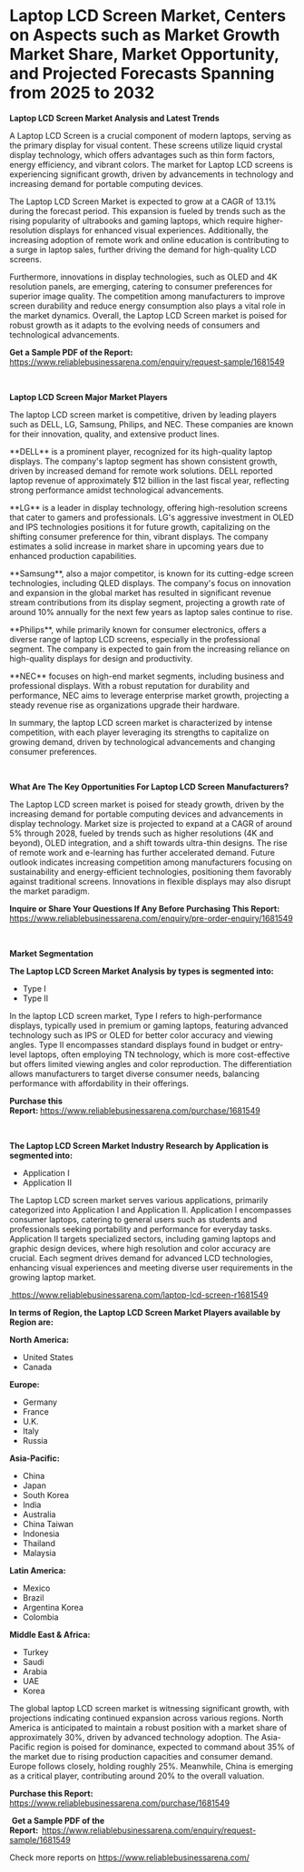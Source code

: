<p><h1>Laptop LCD Screen Market, Centers on Aspects such as Market Growth Market Share, Market Opportunity, and Projected Forecasts Spanning from 2025 to 2032</h1></p><p><strong>Laptop LCD Screen Market Analysis and Latest Trends</strong></p>
<p><p>A Laptop LCD Screen is a crucial component of modern laptops, serving as the primary display for visual content. These screens utilize liquid crystal display technology, which offers advantages such as thin form factors, energy efficiency, and vibrant colors. The market for Laptop LCD screens is experiencing significant growth, driven by advancements in technology and increasing demand for portable computing devices. </p><p>The Laptop LCD Screen Market is expected to grow at a CAGR of 13.1% during the forecast period. This expansion is fueled by trends such as the rising popularity of ultrabooks and gaming laptops, which require higher-resolution displays for enhanced visual experiences. Additionally, the increasing adoption of remote work and online education is contributing to a surge in laptop sales, further driving the demand for high-quality LCD screens. </p><p>Furthermore, innovations in display technologies, such as OLED and 4K resolution panels, are emerging, catering to consumer preferences for superior image quality. The competition among manufacturers to improve screen durability and reduce energy consumption also plays a vital role in the market dynamics. Overall, the Laptop LCD Screen market is poised for robust growth as it adapts to the evolving needs of consumers and technological advancements.</p></p>
<p><strong>Get a Sample PDF of the Report:&nbsp;</strong> <a href="https://www.reliablebusinessarena.com/enquiry/request-sample/1681549?utm_campaign=2928&utm_medium=2&utm_source=Github&utm_content=ia&utm_term=24032025&utm_id=laptop-lcd-screen">https://www.reliablebusinessarena.com/enquiry/request-sample/1681549</a></p>
<p>&nbsp;</p>
<p><strong>Laptop LCD Screen Major Market Players</strong></p>
<p><p>The laptop LCD screen market is competitive, driven by leading players such as DELL, LG, Samsung, Philips, and NEC. These companies are known for their innovation, quality, and extensive product lines.</p><p>**DELL** is a prominent player, recognized for its high-quality laptop displays. The company's laptop segment has shown consistent growth, driven by increased demand for remote work solutions. DELL reported laptop revenue of approximately $12 billion in the last fiscal year, reflecting strong performance amidst technological advancements.</p><p>**LG** is a leader in display technology, offering high-resolution screens that cater to gamers and professionals. LG's aggressive investment in OLED and IPS technologies positions it for future growth, capitalizing on the shifting consumer preference for thin, vibrant displays. The company estimates a solid increase in market share in upcoming years due to enhanced production capabilities.</p><p>**Samsung**, also a major competitor, is known for its cutting-edge screen technologies, including QLED displays. The company's focus on innovation and expansion in the global market has resulted in significant revenue stream contributions from its display segment, projecting a growth rate of around 10% annually for the next few years as laptop sales continue to rise.</p><p>**Philips**, while primarily known for consumer electronics, offers a diverse range of laptop LCD screens, especially in the professional segment. The company is expected to gain from the increasing reliance on high-quality displays for design and productivity.</p><p>**NEC** focuses on high-end market segments, including business and professional displays. With a robust reputation for durability and performance, NEC aims to leverage enterprise market growth, projecting a steady revenue rise as organizations upgrade their hardware.</p><p>In summary, the laptop LCD screen market is characterized by intense competition, with each player leveraging its strengths to capitalize on growing demand, driven by technological advancements and changing consumer preferences.</p></p>
<p>&nbsp;</p>
<p><strong>What Are The Key Opportunities For Laptop LCD Screen Manufacturers?</strong></p>
<p><p>The Laptop LCD screen market is poised for steady growth, driven by the increasing demand for portable computing devices and advancements in display technology. Market size is projected to expand at a CAGR of around 5% through 2028, fueled by trends such as higher resolutions (4K and beyond), OLED integration, and a shift towards ultra-thin designs. The rise of remote work and e-learning has further accelerated demand. Future outlook indicates increasing competition among manufacturers focusing on sustainability and energy-efficient technologies, positioning them favorably against traditional screens. Innovations in flexible displays may also disrupt the market paradigm.</p></p>
<p><strong>Inquire or Share Your Questions If Any Before Purchasing This Report:</strong> <a href="https://www.reliablebusinessarena.com/enquiry/pre-order-enquiry/1681549?utm_campaign=2928&utm_medium=2&utm_source=Github&utm_content=ia&utm_term=24032025&utm_id=laptop-lcd-screen">https://www.reliablebusinessarena.com/enquiry/pre-order-enquiry/1681549</a></p>
<p>&nbsp;</p>
<p><strong>Market Segmentation</strong></p>
<p><strong>The Laptop LCD Screen Market Analysis by types is segmented into:</strong></p>
<p><ul><li>Type I</li><li>Type II</li></ul></p>
<p><p>In the laptop LCD screen market, Type I refers to high-performance displays, typically used in premium or gaming laptops, featuring advanced technology such as IPS or OLED for better color accuracy and viewing angles. Type II encompasses standard displays found in budget or entry-level laptops, often employing TN technology, which is more cost-effective but offers limited viewing angles and color reproduction. The differentiation allows manufacturers to target diverse consumer needs, balancing performance with affordability in their offerings.</p></p>
<p><strong>Purchase this Report:&nbsp;</strong><a href="https://www.reliablebusinessarena.com/purchase/1681549?utm_campaign=2928&utm_medium=2&utm_source=Github&utm_content=ia&utm_term=24032025&utm_id=laptop-lcd-screen">https://www.reliablebusinessarena.com/purchase/1681549</a></p>
<p>&nbsp;</p>
<p><strong>The Laptop LCD Screen Market Industry Research by Application is segmented into:</strong></p>
<p><ul><li>Application I</li><li>Application II</li></ul></p>
<p><p>The Laptop LCD screen market serves various applications, primarily categorized into Application I and Application II. Application I encompasses consumer laptops, catering to general users such as students and professionals seeking portability and performance for everyday tasks. Application II targets specialized sectors, including gaming laptops and graphic design devices, where high resolution and color accuracy are crucial. Each segment drives demand for advanced LCD technologies, enhancing visual experiences and meeting diverse user requirements in the growing laptop market.</p></p>
<p><a href="https://www.reliablebusinessarena.com/laptop-lcd-screen-r1681549?utm_campaign=2928&utm_medium=2&utm_source=Github&utm_content=ia&utm_term=24032025&utm_id=laptop-lcd-screen">&nbsp;https://www.reliablebusinessarena.com/laptop-lcd-screen-r1681549</a></p>
<p><strong>In terms of Region, the Laptop LCD Screen Market Players available by Region are:</strong></p>
<p>
    <p> <strong> North America: </strong>
        <ul>
            <li>United States</li>
            <li>Canada</li>
        </ul>
        </p> 
    <p> <strong> Europe: </strong>
        <ul>
            <li>Germany</li>
            <li>France</li>
            <li>U.K.</li>
            <li>Italy</li>
            <li>Russia</li>
        </ul>
        </p> 
    <p> <strong> Asia-Pacific: </strong>
        <ul>
            <li>China</li>
            <li>Japan</li>
            <li>South Korea</li>
            <li>India</li>
            <li>Australia</li>
            <li>China Taiwan</li>
            <li>Indonesia</li>
            <li>Thailand</li>
            <li>Malaysia</li>
        </ul>
        </p> 
    <p> <strong> Latin America: </strong>
        <ul>
            <li>Mexico</li>
            <li>Brazil</li>
            <li>Argentina Korea</li>
            <li>Colombia</li>
        </ul>
        </p> 
    <p> <strong> Middle East & Africa: </strong>
        <ul>
            <li>Turkey</li>
            <li>Saudi</li>
            <li>Arabia</li>
            <li>UAE</li>
            <li>Korea</li>
        </ul>
    </p>
    </p>
<p><p>The global laptop LCD screen market is witnessing significant growth, with projections indicating continued expansion across various regions. North America is anticipated to maintain a robust position with a market share of approximately 30%, driven by advanced technology adoption. The Asia-Pacific region is poised for dominance, expected to command about 35% of the market due to rising production capacities and consumer demand. Europe follows closely, holding roughly 25%. Meanwhile, China is emerging as a critical player, contributing around 20% to the overall valuation.</p></p>
<p><strong>Purchase this Report: </strong><a href="https://www.reliablebusinessarena.com/purchase/1681549?utm_campaign=2928&utm_medium=2&utm_source=Github&utm_content=ia&utm_term=24032025&utm_id=laptop-lcd-screen">https://www.reliablebusinessarena.com/purchase/1681549</a></p>
<p>&nbsp;<strong>Get a Sample PDF of the Report:&nbsp;&nbsp;</strong><a href="https://www.reliablebusinessarena.com/enquiry/request-sample/1681549?utm_campaign=2928&utm_medium=2&utm_source=Github&utm_content=ia&utm_term=24032025&utm_id=laptop-lcd-screen">https://www.reliablebusinessarena.com/enquiry/request-sample/1681549</a></p>
<p><strong></strong></p>
<p>Check more reports on <a href="https://www.reliablebusinessarena.com/?utm_campaign=2928&utm_medium=2&utm_source=Github&utm_content=ia&utm_term=24032025&utm_id=laptop-lcd-screen">https://www.reliablebusinessarena.com/</a></p>